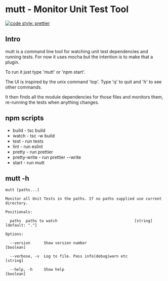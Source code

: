 # mutt - Monitor Unit Test Tool

[![code style: prettier](https://img.shields.io/badge/code_style-prettier-ff69b4.svg?style=flat-square)](https://github.com/prettier/prettier)

## Intro

mutt is a command line tool for watching unit test dependencies and running tests. For now it uses mocha but the intention is to make that a plugin.

To run it just type 'mutt' or 'npm start'.

The UI is inspired by the unix command 'top'. Type 'q' to quit and 'h' to see other commands.

It then finds all the module dependencies for those files and monitors them, re-running the tests when anything changes.
## npm scripts

- build - tsc build
- watch - tsc -w build
- test - run tests
- lint - run eslint
- pretty - run prettier
- pretty-write - run prettier --write
- start - run mutt

## mutt -h
```
mutt [paths...]

Monitor all Unit Tests in the paths. If no paths supplied use current directory.

Positionals:

  paths  paths to watch                                  [string] [default: "."]

Options:

  --version      Show version number                                   [boolean]

  --verbose, -v  Log to file. Pass info|debug|warn etc                 [string]

  --help, -h     Show help                                             [boolean]
  ```